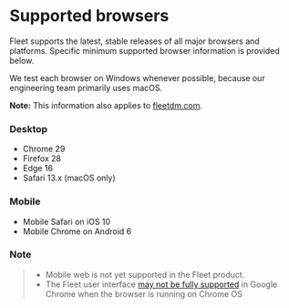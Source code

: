 
# Supported browsers

Fleet supports the latest, stable releases of all major browsers and platforms. Specific minimum supported browser information is provided below.

We test each browser on Windows whenever possible, because our engineering team primarily uses macOS.

**Note:** This information also applies to [fleetdm.com](https://www.fleetdm.com).

### Desktop

- Chrome 29
- Firefox 28
- Edge 16
- Safari 13.x (macOS only)

### Mobile

- Mobile Safari on iOS 10
- Mobile Chrome on Android 6

### Note
> - Mobile web is not yet supported in the Fleet product.
> - The Fleet user interface [may not be fully supported](https://github.com/fleetdm/fleet/issues/969) in Google Chrome when the browser is running on Chrome OS

<meta name="pageRank" value="11">